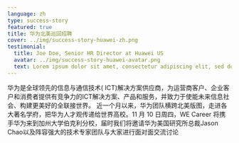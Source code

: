 ```yaml
---
language: zh
type: success-story
featured: true
title: 华为北美巡回招聘
cover: ../img/success-story-huawei-zh.png
testimonial:
  title: Joe Doe, Senior HR Director at Huawei US
  avatar: ../img/success-story-huawei-avatar.png
  text: Lorem ipsum dolor sit amet, consectetur adipiscing elit, sed do eiusmod tempor incididunt ut labore et dolore magna aliqua. Ut enim ad minim veniam, quis nostrud exercitation ullamco laboris nisi ut aliquip ex ea commodo consequat. Duis aute irure dolor in reprehenderit in voluptate velit esse cillum dolore eu fugiat nulla pariatur. Excepteur sint occaecat cupidatat non proident, sunt in culpa qui officia deserunt mollit anim id est laborum.
---
```


华为是全球领先的信息与通信技术( ICT)解决方案供应商，为运营商客户、企业客户和消费者提供有竞争力的ICT解决方案、产品和服务，并致力于使能未来信息社会、构建更美好的全联接世界。
近一个月以来，华为团队横跨北美版图，走进各大著名学府，把华为人才观传递给世界高校。11 月 10 日周四，WE Career 将携手华为来到加州大学伯克利分校，届时我们将邀请华为美国研究所总裁Jason Chao以及阵容强大的技术专家团队与大家进行面对面交流讨论
